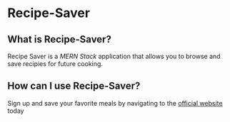 # Recipe-Saver

## What is Recipe-Saver?

Recipe Saver is a *MERN Stack* application that allows you to browse and save recipies for future cooking. 

## How can I use Recipe-Saver? 
Sign up and save your favorite meals by navigating to the [official website](https://recipe-saver-bh.herokuapp.com/) today
